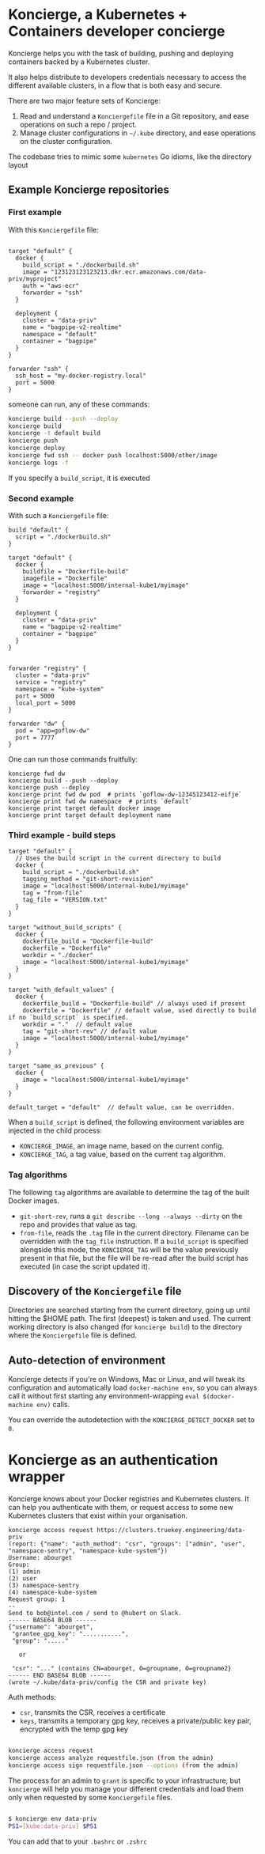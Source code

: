 Koncierge, a Kubernetes + Containers developer concierge
========================================================

Koncierge helps you with the task of building, pushing and deploying
containers backed by a Kubernetes cluster.

It also helps distribute to developers credentials necessary to access
the different available clusters, in a flow that is both easy and secure.

There are two major feature sets of Koncierge:

1. Read and understand a `Konciergefile` file in a Git repository, and
   ease operations on such a repo / project.
2. Manage cluster configurations in `~/.kube` directory, and ease
   operations on the cluster configuration.

The codebase tries to mimic some `kubernetes` Go idioms, like the
directory layout

## Example Koncierge repositories

### First example

With this `Konciergefile` file:

```hcl

target "default" {
  docker {
    build_script = "./dockerbuild.sh"
    image = "123123123123213.dkr.ecr.amazonaws.com/data-priv/myproject"
    auth = "aws-ecr"
    forwarder = "ssh"
  }

  deployment {
    cluster = "data-priv"
    name = "bagpipe-v2-realtime"
    namespace = "default"
    container = "bagpipe"
  }
}

forwarder "ssh" {
  ssh_host = "my-docker-registry.local"
  port = 5000
}

```

someone can run, any of these commands:

```bash
koncierge build --push --deploy
koncierge build
koncierge -t default build
koncierge push
koncierge deploy
koncierge fwd ssh -- docker push localhost:5000/other/image
koncierge logs -f
```

If you specify a `build_script`, it is executed

### Second example

With such a `Konciergefile` file:


```hcl
build "default" {
  script = "./dockerbuild.sh"
}

target "default" {
  docker {
    buildfile = "Dockerfile-build"
    imagefile = "Dockerfile"
    image = "localhost:5000/internal-kube1/myimage"
    forwarder = "registry"
  }

  deployment {
    cluster = "data-priv"
    name = "bagpipe-v2-realtime"
    container = "bagpipe"
  }
}


forwarder "registry" {
  cluster = "data-priv"
  service = "registry"
  namespace = "kube-system"
  port = 5000
  local_port = 5000
}

forwarder "dw" {
  pod = "app=goflow-dw"
  port = 7777
}
```

One can run those commands fruitfully:

```
koncierge fwd dw
koncierge build --push --deploy
koncierge push --deploy
koncierge print fwd dw pod  # prints `goflow-dw-12345123412-eifje`
koncierge print fwd dw namespace  # prints `default`
koncierge print target default docker image
koncierge print target default deployment name
```

### Third example - build steps

```hcl
target "default" {
  // Uses the build script in the current directory to build
  docker {
    build_script = "./dockerbuild.sh"
    tagging_method = "git-short-revision"
    image = "localhost:5000/internal-kube1/myimage"
    tag = "from-file"
    tag_file = "VERSION.txt"
  }
}

target "without_build_scripts" {
  docker {
    dockerfile_build = "Dockerfile-build"
    dockerfile = "Dockerfile"
    workdir = "./docker"
    image = "localhost:5000/internal-kube1/myimage"
  }
}

target "with_default_values" {
  docker {
    dockerfile_build = "Dockerfile-build" // always used if present
    dockerfile = "Dockerfile" // default value, used directly to build if no `build_script` is specified.
    workdir = "."  // default value
    tag = "git-short-rev" // default value
    image = "localhost:5000/internal-kube1/myimage"
  }
}

target "same_as_previous" {
  docker {
    image = "localhost:5000/internal-kube1/myimage"
  }
}

default_target = "default"  // default value, can be overridden.

```

When a `build_script` is defined, the following environment variables
are injected in the child process:

* `KONCIERGE_IMAGE`, an image name, based on the current config.
* `KONCIERGE_TAG`, a tag value, based on the current `tag` algorithm.

### Tag algorithms

The following `tag` algorithms are available to determine the tag of
the built Docker images.

* `git-short-rev`, runs a `git describe --long --always --dirty` on
  the repo and provides that value as tag.
* `from-file`, reads the `.tag` file in the current directory.
  Filename can be overridden with the `tag_file` instruction.  If a
  `build_script` is specified alongside this mode, the `KONCIERGE_TAG`
  will be the value previously present in that file, but the file will
  be re-read after the build script has executed (in case the script
  updated it).

## Discovery of the `Konciergefile` file

Directories are searched starting from the current directory, going up
until hitting the $HOME path.  The first (deepest) is taken and
used. The current working directory is also changed (for `koncierge
build`) to the directory where the `Konciergefile` file is defined.


## Auto-detection of environment

Koncierge detects if you're on Windows, Mac or Linux, and will tweak
its configuration and automatically load `docker-machine env`, so you
can always call it without first starting any environment-wrapping
`eval $(docker-machine env)` calls.

You can override the autodetection with the `KONCIERGE_DETECT_DOCKER`
set to `0`.


# Koncierge as an authentication wrapper

Koncierge knows about your Docker registries and Kubernetes
clusters. It can help you authenticate with them, or request access to
some new Kubernetes clusters that exist within your organisation.

    koncierge access request https://clusters.truekey.engineering/data-priv
    (report: {"name": "auth_method": "csr", "groups": ["admin", "user", "namespace-sentry", "namespace-kube-system"})
    Username: abourget
    Group:
    (1) admin
    (2) user
    (3) namespace-sentry
    (4) namespace-kube-system
    Request group: 1
    --
    Send to bob@intel.com / send to @hubert on Slack.
    ------ BASE64 BLOB ------
    {"username": "abourget",
     "grantee_gpg_key": "...........",
     "group": "....."

       or

     "csr": "..." (contains CN=abourget, O=groupname, O=groupname2}
    ------ END BASE64 BLOB ------
    (wrote ~/.kube/data-priv/config the CSR and private key)

Auth methods:

 * `csr`, transmits the CSR, receives a certificate
 * `keys`, transmits a temporary gpg key, receives a private/public key pair, encrypted with the temp gpg key


```bash

koncierge access request
koncierge access analyze requestfile.json (from the admin)
koncierge access sign requestfile.json --options (from the admin)
```

The process for an admin to `grant` is specific to your
infrastructure, but `koncierge` will help you manage your different
credentials and load them only when requested by some `Konciergefile`
files.

```bash

$ koncierge env data-priv
PS1=[kube:data-priv] $PS1
```

You can add that to your `.bashrc` or `.zshrc`
